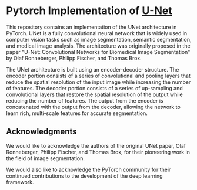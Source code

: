 # Pytorch Implementation of [U-Net](https://arxiv.org/pdf/1505.04597v1.pdf)

This repository contains an implementation of the UNet architecture in PyTorch. UNet is a fully convolutional neural network that is widely used in computer vision tasks such as image segmentation, semantic segmentation, and medical image analysis. The architecture was originally proposed in the paper "U-Net: Convolutional Networks for Biomedical Image Segmentation" by Olaf Ronneberger, Philipp Fischer, and Thomas Brox.

The UNet architecture is built using an encoder-decoder structure. The encoder portion consists of a series of convolutional and pooling layers that reduce the spatial resolution of the input image while increasing the number of features. The decoder portion consists of a series of up-sampling and convolutional layers that restore the spatial resolution of the output while reducing the number of features. The output from the encoder is concatenated with the output from the decoder, allowing the network to learn rich, multi-scale features for accurate segmentation.

## Acknowledgments
We would like to acknowledge the authors of the original UNet paper, Olaf Ronneberger, Philipp Fischer, and Thomas Brox, for their pioneering work in the field of image segmentation.

We would also like to acknowledge the PyTorch community for their continued contributions to the development of the deep learning framework.
